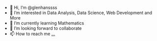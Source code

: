 - 👋 Hi, I’m @glenhanssss
- 👀 I’m interested in Data Analysis, Data Science, Web Development and More
- 🌱 I’m currently learning Mathematics
- 💞️ I’m looking forward to collaborate
- 📫 How to reach me [...](https://linktr.ee/glenhans)

<!---
glenhanssss/glenhanssss is a ✨ special ✨ repository because its `README.md` (this file) appears on your GitHub profile.
You can click the Preview link to take a look at your changes.
--->
